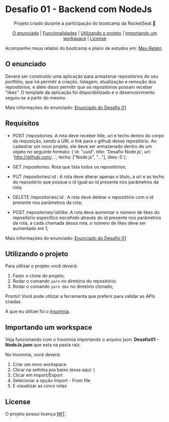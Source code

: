 # Desafio 01 - Backend com NodeJs
<div align="center">Projeto criado durante a participação do bootcamp da RocketSeat.🚀</div>
</p>
<div align="center"> <a href="#enunciado">O enunciado</a> | <a href="#funcio">Funcionalidades</a> | <a href="#project">Utilizando o projeto</a> | <a href="#import">Importando um workspace</a> | <a href="#license">License</a> </div>

Acompanhe meus relatos do bootcamp e plano de estudos em: [Meu Relato](https://www.notion.so/GoStack-Meu-relato-7073f9bd31a6432b9e626e89c663cd2e)

## <a id="enunciado">O enunciado</a>

Deverá ser construído uma aplicação para armazenar repositórios do seu portfólio, que irá permitir a criação, listagem, 
atualização e remoção dos repositórios, e além disso permitir que os repositórios possam receber "likes".
O template da aplicação foi disponibilizado e o desenvolvimento seguiu-se a partir do mesmo.

Mais informações do enunciado: [Enunciado do Desafio 01](https://github.com/Rocketseat/bootcamp-gostack-desafios/tree/master/desafio-conceitos-nodejs)

## <a id="funcio">Requisitos</a>

* POST /repositories: A rota deve receber title, url e techs dentro do corpo da requisição, sendo a URL o link para o github desse repositório.
Ao cadastrar um novo projeto, ele deve ser armazenado dentro de um objeto no seguinte formato: 
{ id: "uuid", title: 'Desafio Node.js', url: 'http://github.com/...', techs: ["Node.js", "..."], likes: 0 }; 

* GET /repositories: Rota que lista todos os repositórios;

* PUT /repositories/:id : A rota deve alterar apenas o título, a url e as techs do repositório que possua o id igual ao id presente nos parâmetros da rota;

* DELETE /repositories/:id : A rota deve deletar o repositório com o id presente nos parâmetros da rota;

* POST /repositories/:id/like: A rota deve aumentar o número de likes do repositório específico escolhido através do id presente nos parâmetros da rota, a cada chamada dessa rota, o número de likes deve ser aumentado em 1;

Mais informações do enunciado: [Enunciado do Desafio 01](https://github.com/Rocketseat/bootcamp-gostack-desafios/tree/master/desafio-conceitos-nodejs)

## <a id="project">Utilizando o projeto</a>
Para utilizar o projeto você deverá:
1. Fazer o clone do projeto;
2. Rodar o comando `yarn` no diretório do repositório;
3. Rodar o comando `yarn dev` no diretório clonado;

Pronto! Você pode utilizar a ferramenta que preferir para validar as APIs criadas.

A que eu utilizei foi o [Insomnia](https://insomnia.rest/).

## <a id="import">Importando um workspace</a>

Veja funcionando com o Insonmia importando o arquivo json: **Desafio01 - NodeJs.json** que esta na pasta raiz.

No Insomnia, você deverá: 
1. Criar um novo workspace 
2. Clicar na setinha pra baixo (essa aqui: ) 
3. Clicar em Import/Export
4. Selecionar a opção Import - From file
5. E visualizar as cinco rotas

## <a id="license">License</a>
O projeto possui licença [MIT](https://github.com/andreserudo/repositories_backend/blob/master/LICENSE).
